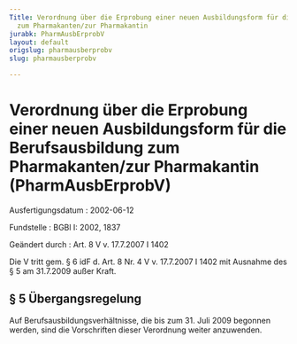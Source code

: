 ```yaml
---
Title: Verordnung über die Erprobung einer neuen Ausbildungsform für die Berufsausbildung
  zum Pharmakanten/zur Pharmakantin
jurabk: PharmAusbErprobV
layout: default
origslug: pharmausberprobv
slug: pharmausberprobv

---
```


# Verordnung über die Erprobung einer neuen Ausbildungsform für die Berufsausbildung zum Pharmakanten/zur Pharmakantin (PharmAusbErprobV)

Ausfertigungsdatum
:   2002-06-12

Fundstelle
:   BGBl I: 2002, 1837

Geändert durch
:   Art. 8 V v. 17.7.2007 I 1402

Die V tritt gem. § 6 idF d. Art. 8 Nr. 4 V v. 17.7.2007 I 1402 mit
Ausnahme des § 5 am 31.7.2009 außer Kraft.

## § 5 Übergangsregelung

Auf Berufsausbildungsverhältnisse, die bis zum 31. Juli 2009 begonnen
werden, sind die Vorschriften dieser Verordnung weiter anzuwenden.

